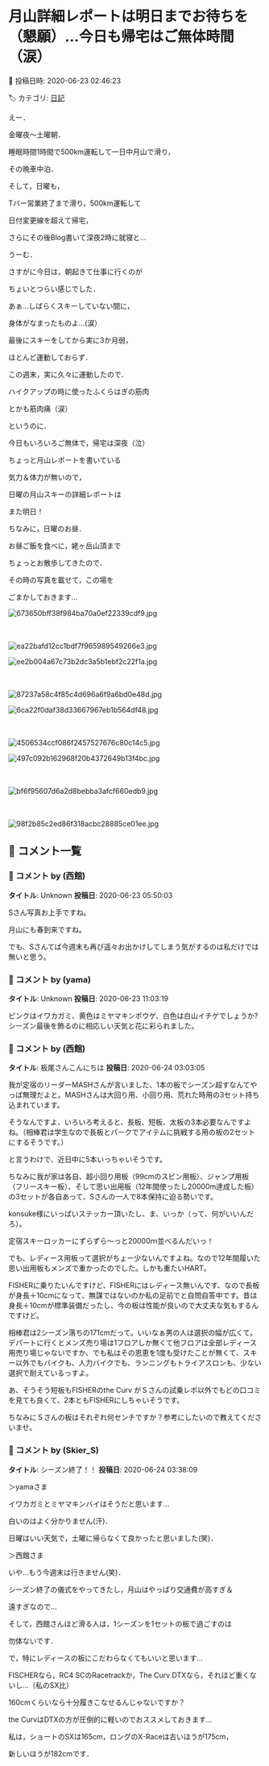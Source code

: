 # 月山詳細レポートは明日までお待ちを（懇願）…今日も帰宅はご無体時間（涙）

📅 投稿日時: 2020-06-23 02:46:23

🏷️ カテゴリ: [日記](cc4b5682fb7b8b144980957a978653fb0.md)

えー．





金曜夜～土曜朝．


睡眠時間1時間で500km運転して一日中月山で滑り，


その晩車中泊．


そして，日曜も，


Tバー営業終了まで滑り，500km運転して


日付変更線を超えて帰宅，


さらにその後Blog書いて深夜2時に就寝と…





うーむ．


さすがに今日は，朝起きて仕事に行くのが


ちょいとつらい感じでした．





あぁ…しばらくスキーしていない間に，


身体がなまったものよ…(涙）





最後にスキーをしてから実に3か月弱，


ほとんど運動しておらず．


この週末，実に久々に運動したので．


ハイクアップの時に使ったふくらはぎの筋肉


とかも筋肉痛（涙）





というのに．


今日もいろいろご無体で，帰宅は深夜（泣）


ちょっと月山レポートを書いている


気力＆体力が無いので，


日曜の月山スキーの詳細レポートは


また明日！





ちなみに，日曜のお昼．


お昼ご飯を食べに，姥ヶ岳山頂まで


ちょっとお散歩してきたので．


その時の写真を載せて，この場を


ごまかしておきます…




![673650bff38f984ba70a0ef22339cdf9.jpg](images/673650bff38f984ba70a0ef22339cdf9.jpg)

　

![ea22bafd12cc1bdf7f965989549266e3.jpg](images/ea22bafd12cc1bdf7f965989549266e3.jpg)






![ee2b004a67c73b2dc3a5b1ebf2c22f1a.jpg](images/ee2b004a67c73b2dc3a5b1ebf2c22f1a.jpg)

　

![87237a58c4f85c4d696a6f9a6bd0e48d.jpg](images/87237a58c4f85c4d696a6f9a6bd0e48d.jpg)






![6ca22f0daf38d33667967eb1b564df48.jpg](images/6ca22f0daf38d33667967eb1b564df48.jpg)

　

![4506534ccf086f2457527676c80c14c5.jpg](images/4506534ccf086f2457527676c80c14c5.jpg)






![497c092b162968f20b4372649b13f4bc.jpg](images/497c092b162968f20b4372649b13f4bc.jpg)

　

![bf6f95607d6a2d8bebba3afcf660edb9.jpg](images/bf6f95607d6a2d8bebba3afcf660edb9.jpg)

　




![98f2b85c2ed86f318acbc28885ce01ee.jpg](images/98f2b85c2ed86f318acbc28885ce01ee.jpg)

## 💬 コメント一覧

### 💬 コメント by (西館)
**タイトル**: Unknown
**投稿日**: 2020-06-23 05:50:03

Sさん写真お上手ですね。

月山にも春到来ですね。

でも、Sさんてば今週末も再び遥々お出かけしてしまう気がするのは私だけでは無いと思う。

### 💬 コメント by (yama)
**タイトル**: Unknown
**投稿日**: 2020-06-23 11:03:19

ピンクはイワカガミ、黄色はミヤマキンポウゲ、白色は白山イチゲでしょうか?シーズン最後を飾るのに相応しい天気と花に彩られました。

### 💬 コメント by (西館)
**タイトル**: 板尾さんこんにちは
**投稿日**: 2020-06-24 03:03:05

我が定宿のリーダーMASHさんが言いました、1本の板でシーズン超すなんてやっぱ無理だよと。MASHさんは大回り用、小回り用、荒れた時用の3セット持ち込まれています。 



そうなんですよ、いろいろ考えると、長板、短板、太板の3本必要なんですよね。（相棒君は学生なので長板とパークでアイテムに挑戦する用の板の2セットにするそうです。）

と言うわけで、近日中に5本いっちゃいそうです。



ちなみに我が家は各自、超小回り用板（99cmのスピン用板）、ジャンプ用板（フリースキー板）、そして思い出用板（12年間使ったし20000m達成した板）の3セットが各自あって、Sさんの一人で8本保持に迫る勢いです。

konsuke様にいっぱいステッカー頂いたし、ま、いっか（って、何がいいんだろ）。

定宿スキーロッカーにずらずら～っと20000ｍ並べるんだいっ！



でも、レディース用板って選択がちょー少ないんですよね。なので12年間履いた思い出用板もメンズで重かったのでした。しかも重たいHART。

FISHERに乗りたいんですけど、FISHERにはレディース無いんです、なので長板が身長＋10cmになって、無謀ではないのか私の足前でと自問自答中です。昔は身長＋10cmが標準装備だったし、今の板は性能が良いので大丈夫な気もするんですけど。

相棒君は2シーズン落ちの171cmだって。いいなぁ男の人は選択の幅が広くて。デパートに行くとメンズ売り場は1フロアしか無くて他フロアは全部レディース用売り場じゃないですか、でも私はその恩恵を1度も受けたことが無くて、スキー以外でもバイクも、人力バイクでも、ランニングもトライアスロンも、少ない選択で耐えているっすよ。



あ、そうそう短板もFISHERのthe Curv がＳさんの試乗レポ以外でもどの口コミを見ても良くて、2本ともFISHERにしちゃいそうです。



ちなみにＳさんの板はそれぞれ何センチですか？参考にしたいので教えてくださいませ。

### 💬 コメント by (Skier_S)
**タイトル**: シーズン終了！！
**投稿日**: 2020-06-24 03:38:09

＞yamaさま

イワカガミとミヤマキンバイはそうだと思います…

白いのはよく分かりません(汗)．

日曜はいい天気で，土曜に帰らなくて良かったと思いました(笑)．



＞西館さま

いや…もう今週末は行きません(笑)．

シーズン終了の儀式をやってきたし，月山はやっぱり交通費が高すぎ＆

遠すぎなので…



そして，西館さんほど滑る人は，1シーズンを1セットの板で過ごすのは

勿体ないです．

で，特にレディースの板にこだわらなくてもいいと思います…

FISCHERなら，RC4 SCのRacetrackか，The Curv DTXなら，それほど重くないし…（私のSX比）

160cmくらいなら十分履きこなせるんじゃないですか？

the CurvはDTXの方が圧倒的に軽いのでおススメしておきます…



私は，ショートのSXは165cm，ロングのX-Raceは古いほうが175cm，

新しいほうが182cmです．


